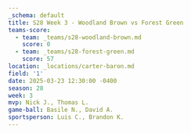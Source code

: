 ```yaml
---
_schema: default
title: S28 Week 3 - Woodland Brown vs Forest Green
teams-score:
  - team: _teams/s28-woodland-brown.md
    score: 0
  - team: _teams/s28-forest-green.md
    score: 57
location: _locations/carter-baron.md
field: '1'
date: 2025-03-23 12:30:00 -0400
season: 28
week: 3
mvp: Nick J., Thomas L.
game-ball: Basile N., David A.
sportsperson: Luis C., Brandon K.
---
```

